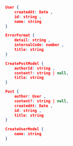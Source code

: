 ```json
User {
	createdAt: Date ,
	id: string ,
	name: string 
}
```

```json
ErrorFormat {
	detail: string ,
	internalCode: number ,
	title: string 
}
```

```json
CreatePostModel {
	authorId: string ,
	content?: string | null,
	title: string 
}
```

```json
Post {
	author: User ,
	content?: string | null,
	createdAt: Date ,
	id: string ,
	title: string 
}
```

```json
CreateUserModel {
	name: string 
}
```